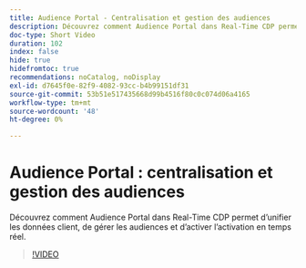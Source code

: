```yaml
---
title: Audience Portal - Centralisation et gestion des audiences
description: Découvrez comment Audience Portal dans Real-Time CDP permet d’unifier les données client, de gérer les audiences et d’activer l’activation en temps réel.
doc-type: Short Video
duration: 102
index: false
hide: true
hidefromtoc: true
recommendations: noCatalog, noDisplay
exl-id: d7645f0e-82f9-4082-93cc-b4b99151df31
source-git-commit: 53b51e517435668d99b4516f80c0c074d06a4165
workflow-type: tm+mt
source-wordcount: '48'
ht-degree: 0%

---
```


# Audience Portal : centralisation et gestion des audiences

Découvrez comment Audience Portal dans Real-Time CDP permet d’unifier les données client, de gérer les audiences et d’activer l’activation en temps réel.

<!-- 62_S508_3442517_101_audience-portal-centralizing-and-managing-audiences -->
>[!VIDEO](https://video.tv.adobe.com/v/3458287/?learn=on&enablevpops=true)
